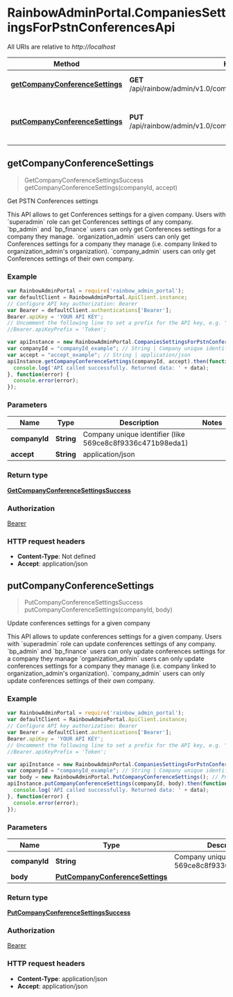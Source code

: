 # RainbowAdminPortal.CompaniesSettingsForPstnConferencesApi

All URIs are relative to *http://localhost*

Method | HTTP request | Description
------------- | ------------- | -------------
[**getCompanyConferenceSettings**](CompaniesSettingsForPstnConferencesApi.md#getCompanyConferenceSettings) | **GET** /api/rainbow/admin/v1.0/companies/{companyId}/settings/conferences | Get PSTN Conferences settings
[**putCompanyConferenceSettings**](CompaniesSettingsForPstnConferencesApi.md#putCompanyConferenceSettings) | **PUT** /api/rainbow/admin/v1.0/companies/{companyId}/settings/conferences | Update conferences settings for a given company



## getCompanyConferenceSettings

> GetCompanyConferenceSettingsSuccess getCompanyConferenceSettings(companyId, accept)

Get PSTN Conferences settings

This API allows to get Conferences settings for a given company.       Users with &#x60;superadmin&#x60; role can get Conferences settings of any company.       &#x60;bp_admin&#x60; and &#x60;bp_finance&#x60; users can only get Conferences settings for a company they manage.       &#x60;organization_admin&#x60; users can only get Conferences settings for a company they manage (i.e. company linked to organization_admin&#39;s organization).       &#x60;company_admin&#x60; users can only get Conferences settings of their own company.

### Example

```javascript
var RainbowAdminPortal = require('rainbow_admin_portal');
var defaultClient = RainbowAdminPortal.ApiClient.instance;
// Configure API key authorization: Bearer
var Bearer = defaultClient.authentications['Bearer'];
Bearer.apiKey = 'YOUR API KEY';
// Uncomment the following line to set a prefix for the API key, e.g. "Token" (defaults to null)
//Bearer.apiKeyPrefix = 'Token';

var apiInstance = new RainbowAdminPortal.CompaniesSettingsForPstnConferencesApi();
var companyId = "companyId_example"; // String | Company unique identifier (like 569ce8c8f9336c471b98eda1)
var accept = "accept_example"; // String | application/json
apiInstance.getCompanyConferenceSettings(companyId, accept).then(function(data) {
  console.log('API called successfully. Returned data: ' + data);
}, function(error) {
  console.error(error);
});

```

### Parameters



Name | Type | Description  | Notes
------------- | ------------- | ------------- | -------------
 **companyId** | **String**| Company unique identifier (like 569ce8c8f9336c471b98eda1) | 
 **accept** | **String**| application/json | 

### Return type

[**GetCompanyConferenceSettingsSuccess**](GetCompanyConferenceSettingsSuccess.md)

### Authorization

[Bearer](../README.md#Bearer)

### HTTP request headers

- **Content-Type**: Not defined
- **Accept**: application/json


## putCompanyConferenceSettings

> PutCompanyConferenceSettingsSuccess putCompanyConferenceSettings(companyId, body)

Update conferences settings for a given company

This API allows to update conferences settings for a given company.       Users with &#x60;superadmin&#x60; role can update conferences settings of any company.       &#x60;bp_admin&#x60; and &#x60;bp_finance&#x60; users can only update conferences settings for a company they manage       &#x60;organization_admin&#x60; users can only update conferences settings for a company they manage (i.e. company linked to organization_admin&#39;s organization).       &#x60;company_admin&#x60; users can only update conferences settings of their own company.

### Example

```javascript
var RainbowAdminPortal = require('rainbow_admin_portal');
var defaultClient = RainbowAdminPortal.ApiClient.instance;
// Configure API key authorization: Bearer
var Bearer = defaultClient.authentications['Bearer'];
Bearer.apiKey = 'YOUR API KEY';
// Uncomment the following line to set a prefix for the API key, e.g. "Token" (defaults to null)
//Bearer.apiKeyPrefix = 'Token';

var apiInstance = new RainbowAdminPortal.CompaniesSettingsForPstnConferencesApi();
var companyId = "companyId_example"; // String | Company unique identifier (like 569ce8c8f9336c471b98eda1)
var body = new RainbowAdminPortal.PutCompanyConferenceSettings(); // PutCompanyConferenceSettings | 
apiInstance.putCompanyConferenceSettings(companyId, body).then(function(data) {
  console.log('API called successfully. Returned data: ' + data);
}, function(error) {
  console.error(error);
});

```

### Parameters



Name | Type | Description  | Notes
------------- | ------------- | ------------- | -------------
 **companyId** | **String**| Company unique identifier (like 569ce8c8f9336c471b98eda1) | 
 **body** | [**PutCompanyConferenceSettings**](PutCompanyConferenceSettings.md)|  | 

### Return type

[**PutCompanyConferenceSettingsSuccess**](PutCompanyConferenceSettingsSuccess.md)

### Authorization

[Bearer](../README.md#Bearer)

### HTTP request headers

- **Content-Type**: application/json
- **Accept**: application/json

